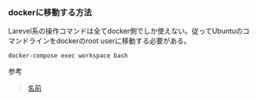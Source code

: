 ### dockerに移動する方法

Larevel系の操作コマンドは全てdocker側でしか使えない。従ってUbuntuのコマンドラインをdockerのroot userに移動する必要がある。

`docker-compose exec workspace bash`

参考
>[名前](url)

>[]()

>[]()

>[]()

>[]()

>[]()

>[]()

>[]()

>[]()

>[]()

>[]()